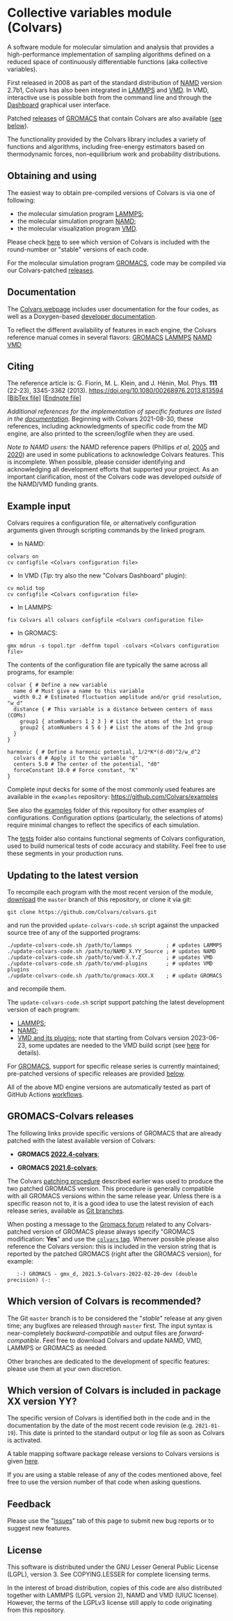 # Collective variables module (Colvars)

A software module for molecular simulation and analysis that provides a high-performance implementation of sampling algorithms defined on a reduced space of continuously differentiable functions (aka collective variables).

First released in 2008 as part of the standard distribution of [NAMD](https://www.ks.uiuc.edu/Research/namd/) version 2.7b1, Colvars has also been integrated in [LAMMPS](https://lammps.sandia.gov/download.html) and [VMD](https://www.ks.uiuc.edu/Research/vmd/).  In VMD, interactive use is possible both from the command line and through the [Dashboard](vmd/cv_dashboard/README.md) graphical user interface.

Patched [releases](https://github.com/Colvars/gromacs) of [GROMACS](http://www.gromacs.org/) that contain Colvars are also available ([see below](#gromacs-colvars-releases)).

The functionality provided by the Colvars library includes a variety of functions and algorithms, including free-energy estimators based on thermodynamic forces, non-equilibrium work and probability distributions.

## Obtaining and using

The easiest way to obtain pre-compiled versions of Colvars is via one of following:
- the molecular simulation program [LAMMPS](https://lammps.sandia.gov/download.html);
- the molecular simulation program [NAMD](https://www.ks.uiuc.edu/Research/namd/);
- the molecular visualization program [VMD](https://www.ks.uiuc.edu/Research/vmd/).

Please check [here](https://github.com/Colvars/colvars/wiki/List-of-Colvars-versions-included-in-simulation-and-analysis-packages) to see which version of Colvars is included with the round-number or "stable" versions of each code.

For the molecular simulation program [GROMACS](http://www.gromacs.org/), code may be compiled via our Colvars-patched [releases](#gromacs-colvars-releases).

## Documentation

The [Colvars webpage](https://colvars.github.io/) includes user documentation for the four codes, as well as a Doxygen-based [developer documentation](https://colvars.github.io/doxygen/html/).

To reflect the different availability of features in each engine, the Colvars reference manual comes in several flavors: [GROMACS](https://colvars.github.io/colvars-refman-gromacs/colvars-refman-gromacs.html) [LAMMPS](https://colvars.github.io/colvars-refman-lammps/colvars-refman-lammps.html) [NAMD](https://colvars.github.io/colvars-refman-namd/colvars-refman-namd.html) [VMD](https://colvars.github.io/colvars-refman-vmd/colvars-refman-vmd.html)

## Citing

The reference article is:
G. Fiorin, M. L. Klein, and J. Hénin, Mol. Phys. **111** (22-23), 3345-3362 (2013).
https://doi.org/10.1080/00268976.2013.813594  \[[BibTex file](https://github.com/Colvars/colvars/blob/master/doc/ref_Fiorin_2013.bib?raw=true)\] \[[Endnote file](https://github.com/Colvars/colvars/blob/master/doc/ref_Fiorin_2013.ciw?raw=true)\]

*Additional references for the implementation of specific features are listed in the [documentation](#documentation).*  Beginning with Colvars 2021-08-30, these references, including acknowledgments of specific code from the MD engine, are also printed to the screen/logfile when they are used.

*Note to NAMD users:* the NAMD reference papers (Phillips *et al*, [2005](https://doi.org/10.1002/jcc.20289) and [2020](https://doi.org/10.1063/5.0014475)) are used in some publications to acknowledge Colvars features.  This is incomplete.  When possible, please consider identifying and acknowledging all development efforts that supported your project.  As an important clarification, most of the Colvars code was developed *outside* of the NAMD/VMD funding grants.

## Example input

Colvars requires a configuration file, or alternatively configuration arguments given through scripting commands by the linked program.
- In NAMD:
```
colvars on
cv configfile <Colvars configuration file>
```
- In VMD (_Tip:_ try also the new "Colvars Dashboard" plugin):
```
cv molid top
cv configfile <Colvars configuration file>
```
- In LAMMPS:
```
fix Colvars all colvars configfile <Colvars configuration file>
```
- In GROMACS:
```
gmx mdrun -s topol.tpr -deffnm topol -colvars <Colvars configuration file>
```

The contents of the configuration file are typically the same across all programs, for example:
```
colvar { # Define a new variable
  name d # Must give a name to this variable
  width 0.2 # Estimated fluctuation amplitude and/or grid resolution, "w_d"
  distance { # This variable is a distance between centers of mass (COMs)
    group1 { atomNumbers 1 2 3 } # List the atoms of the 1st group
    group2 { atomNumbers 4 5 6 } # List the atoms of the 2nd group
  }
}

harmonic { # Define a harmonic potential, 1/2*K*(d-d0)^2/w_d^2
  colvars d # Apply it to the variable "d"
  centers 5.0 # The center of the potential, "d0"
  forceConstant 10.0 # Force constant, "K"
}
```


Complete input decks for some of the most commonly used features are available in the `examples` repository:
https://github.com/Colvars/examples

See also the [examples](https://github.com/Colvars/colvars/tree/master/examples?raw=true) folder of this repository for other examples of configurations.  Configuration options (particularly, the selections of atoms) require minimal changes to reflect the specifics of each simulation.

The [tests](https://github.com/Colvars/colvars/tree/master/tests?raw=true) folder also contains functional segments of Colvars configuration, used to build numerical tests of code accuracy and stability.  Feel free to use these segments in your production runs.

## Updating to the latest version

To recompile each program with the most recent version of the module, [download](https://github.com/Colvars/colvars/archive/master.zip) the `master` branch of this repository, or clone it via git:
```
git clone https://github.com/Colvars/colvars.git
```
and run the provided `update-colvars-code.sh` script against the unpacked source tree of any of the supported programs:
```
./update-colvars-code.sh /path/to/lammps           ; # updates LAMMPS
./update-colvars-code.sh /path/to/NAMD_X.YY_Source ; # updates NAMD
./update-colvars-code.sh /path/to/vmd-X.Y.Z        ; # updates VMD
./update-colvars-code.sh /path/to/vmd-plugins      ; # updates VMD plugins
./update-colvars-code.sh /path/to/gromacs-XXX.X    ; # update GROMACS
```
and recompile them.

The `update-colvars-code.sh` script support patching the latest development version of each program:
- [LAMMPS](https://github.com/lammps/lammps);
- [NAMD](https://gitlab.com/tcbgUIUC/namd);
- [VMD and its plugins](https://www.ks.uiuc.edu/Research/vmd/doxygen/cvsget.html); note that starting from Colvars version 2023-06-23, some updates are needed to the VMD build script (see [here](https://colvars.github.io/README-c++11.html) for details).

For [GROMACS](http://www.gromacs.org/), support for specific release series is currently maintained; pre-patched versions of specific releases are provided [below](#gromacs-colvars-releases).

All of the above MD engine versions are automatically tested as part of GitHub Actions [workflows](https://github.com/Colvars/colvars/actions?query=branch%3Amaster).

## GROMACS-Colvars releases

The following links provide specific versions of GROMACS that are already patched with the latest available version of Colvars:

 - **GROMACS [2022.4-colvars](https://github.com/Colvars/gromacs/releases/tag/v2022.4-colvars)**;

 - **GROMACS [2021.6-colvars](https://github.com/Colvars/gromacs/releases/tag/v2021.6-colvars)**;

The Colvars [patching procedure](#updating-to-the-latest-version) described earlier was used to produce the two patched GROMACS version.  This procedure is generally compatible with all GROMACS versions within the same release year.  Unless there is a specific reason not to, it is a good idea to use the latest revision of each release series, available as [Git branches](https://github.com/Colvars/gromacs/branches).

When posting a message to the [Gromacs forum](https://gromacs.bioexcel.eu/) related to any Colvars-patched version of GROMACS please always specify "GROMACS modification: **Yes**" and use the [`colvars` tag](https://gromacs.bioexcel.eu/tag/colvars).  Whenver possible please also reference the Colvars version: this is included in the version string that is reported by the patched GROMACS (right after the GROMACS version), for example:
```
   :-) GROMACS - gmx_d, 2021.5-Colvars-2022-02-20-dev (double precision) (-:
```

## Which version of Colvars is recommended?

The Git `master` branch is to be considered the "*stable*" release at any given time; any bugfixes are released through `master` first.  The input syntax is near-completely *backward-compatible* and output files are *forward-compatible*.  Feel free to download Colvars and update NAMD, VMD, LAMMPS or GROMACS as needed.

Other branches are dedicated to the development of specific features: please use them at your own discretion.

## Which version of Colvars is included in package XX version YY?

The specific version of Colvars is identified both in the code and in the documentation by the date of the most recent code revision (e.g. `2021-01-19`). 
This date is printed to the standard output or log file as soon as Colvars is activated.

A table mapping software package release versions to Colvars versions is given [here](https://github.com/Colvars/colvars/wiki/List-of-Colvars-versions-included-in-simulation-and-analysis-packages).


If you are using a stable release of any of the codes mentioned above, feel free to use the version number of that code when asking questions.

## Feedback

Please use the "[Issues](https://github.com/Colvars/colvars/issues)" tab of this page to submit new bug reports or to suggest new features.

## License

This software is distributed under the GNU Lesser General Public License (LGPL), version 3.  See COPYING.LESSER for complete licensing terms.

In the interest of broad distribution, copies of this code are also distributed together with LAMMPS (LGPL version 2), NAMD and VMD (UIUC license).  However, the terms of the LGPLv3 license still apply to code originating from this repository.
